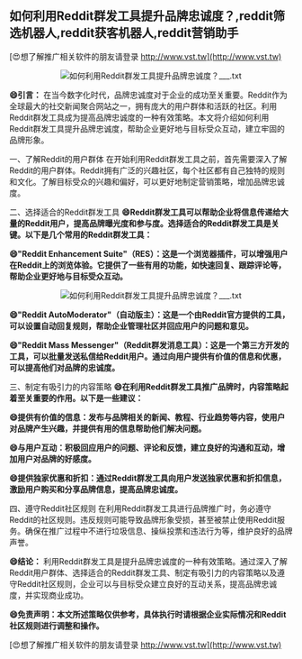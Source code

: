 ## **如何利用Reddit群发工具提升品牌忠诚度？,reddit筛选机器人,reddit获客机器人,reddit营销助手**

[😍想了解推广相关软件的朋友请登录 http://www.vst.tw](http://www.vst.tw)

 <center><img src="https://vst.tw/MP4/tuiguang/png/7.png" alt="如何利用Reddit群发工具提升品牌忠诚度？___.txt"></center>

**😄引言：**
在当今数字化时代，品牌忠诚度对于企业的成功至关重要。Reddit作为全球最大的社交新闻聚合网站之一，拥有庞大的用户群体和活跃的社区。利用Reddit群发工具成为提高品牌忠诚度的一种有效策略。本文将介绍如何利用Reddit群发工具提升品牌忠诚度，帮助企业更好地与目标受众互动，建立牢固的品牌形象。

一、了解Reddit的用户群体
在开始利用Reddit群发工具之前，首先需要深入了解Reddit的用户群体。Reddit拥有广泛的兴趣社区，每个社区都有自己独特的规则和文化。了解目标受众的兴趣和偏好，可以更好地制定营销策略，增加品牌忠诚度。

二、选择适合的Reddit群发工具
**😄Reddit群发工具可以帮助企业将信息传递给大量的Reddit用户，提高品牌曝光度和参与度。选择适合的Reddit群发工具是关键。以下是几个常用的Reddit群发工具：**

**😄"Reddit Enhancement Suite"（RES）：这是一个浏览器插件，可以增强用户在Reddit上的浏览体验。它提供了一些有用的功能，如快速回复、跟踪评论等，帮助企业更好地与目标受众互动。**

 <center><img src="https://vst.tw/MP4/tuiguang/png/6.png" alt="如何利用Reddit群发工具提升品牌忠诚度？___.txt"></center>

**😄"Reddit AutoModerator"（自动版主）：这是一个由Reddit官方提供的工具，可以设置自动回复规则，帮助企业管理社区并回应用户的问题和意见。**

**😄"Reddit Mass Messenger"（Reddit群发消息工具）：这是一个第三方开发的工具，可以批量发送私信给Reddit用户。通过向用户提供有价值的信息和优惠，可以提高他们对品牌的忠诚度。**

三、制定有吸引力的内容策略
**😄在利用Reddit群发工具推广品牌时，内容策略起着至关重要的作用。以下是一些建议：**

**😄提供有价值的信息：发布与品牌相关的新闻、教程、行业趋势等内容，使用户对品牌产生兴趣，并提供有用的信息帮助他们解决问题。**

**😄与用户互动：积极回应用户的问题、评论和反馈，建立良好的沟通和互动，增加用户对品牌的好感度。**

**😄提供独家优惠和折扣：通过Reddit群发工具向用户发送独家优惠和折扣信息，激励用户购买和分享品牌信息，提高品牌忠诚度。**

四、遵守Reddit社区规则
在利用Reddit群发工具进行品牌推广时，务必遵守Reddit的社区规则。违反规则可能导致品牌形象受损，甚至被禁止使用Reddit服务。确保在推广过程中不进行垃圾信息、操纵投票和违法行为等，维护良好的品牌声誉。

**😄结论：**
利用Reddit群发工具是提升品牌忠诚度的一种有效策略。通过深入了解Reddit用户群体、选择适合的Reddit群发工具、制定有吸引力的内容策略以及遵守Reddit社区规则，企业可以与目标受众建立良好的互动关系，提高品牌忠诚度，并实现商业成功。

**😄免责声明：本文所述策略仅供参考，具体执行时请根据企业实际情况和Reddit社区规则进行调整和操作。**

[😍想了解推广相关软件的朋友请登录 http://www.vst.tw](http://www.vst.tw)



